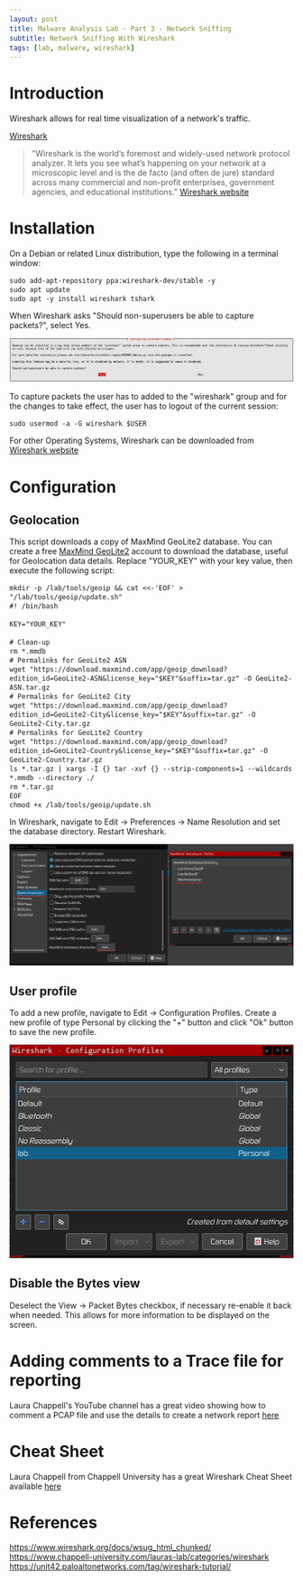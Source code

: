 ```yaml
---
layout: post
title: Malware Analysis Lab - Part 3 - Network Sniffing
subtitle: Network Sniffing With Wireshark
tags: [lab, malware, wireshark]
---
```


# Introduction

Wireshark allows for real time visualization of a network's traffic.

[Wireshark](https://www.wireshark.org/)

> "Wireshark is the world’s foremost and widely-used network protocol analyzer. It lets you see what’s happening on your network at a microscopic level and is the de facto (and often de jure) standard across many commercial and non-profit enterprises, government agencies, and educational institutions." [Wireshark website](https://www.wireshark.org/)

# Installation

On a Debian or related Linux distribution, type the following in a terminal window:

<pre><code class="bash">sudo add-apt-repository ppa:wireshark-dev/stable -y
sudo apt update
sudo apt -y install wireshark tshark </code></pre>

When Wireshark asks "Should non-superusers be able to capture packets?", select Yes.

![](../assets/lab-part-1/gateway-wireshark.png)

To capture packets the user has to added to the "wireshark" group and for the changes to take effect, the user has to logout of the current session:

<pre><code class="bash">sudo usermod -a -G wireshark $USER</code></pre>

For other Operating Systems, Wireshark can be downloaded from [Wireshark website](https://www.wireshark.org/download.html)

# Configuration

## Geolocation

This script downloads a copy of MaxMind GeoLite2 database. You can create a free [MaxMind GeoLite2](https://www.maxmind.com/en/geolite2/signup) account to download the database, useful for Geolocation data details. Replace "<span class="highlight-green">YOUR_KEY</span>" with your key value, then execute the following script:

<pre><code class="bash">mkdir -p /lab/tools/geoip && cat <<-'EOF' > "/lab/tools/geoip/update.sh"
#! /bin/bash

KEY="YOUR_KEY"

# Clean-up
rm *.mmdb
# Permalinks for GeoLite2 ASN 
wget "https://download.maxmind.com/app/geoip_download?edition_id=GeoLite2-ASN&license_key="$KEY"&suffix=tar.gz" -O GeoLite2-ASN.tar.gz
# Permalinks for GeoLite2 City 
wget "https://download.maxmind.com/app/geoip_download?edition_id=GeoLite2-City&license_key="$KEY"&suffix=tar.gz" -O GeoLite2-City.tar.gz
# Permalinks for GeoLite2 Country 
wget "https://download.maxmind.com/app/geoip_download?edition_id=GeoLite2-Country&license_key="$KEY"&suffix=tar.gz" -O GeoLite2-Country.tar.gz
ls *.tar.gz | xargs -I {} tar -xvf {} --strip-components=1 --wildcards *.mmdb --directory ./
rm *.tar.gz
EOF
chmod +x /lab/tools/geoip/update.sh</code></pre>

In Wireshark, navigate to Edit -> Preferences -> Name Resolution and set the database directory. Restart Wireshark.

![](../assets/lab-part-3/wireshark-add-geolocation.png)

## User profile

To add a new profile, navigate to Edit -> Configuration Profiles. Create a new profile of type Personal by clicking the "+" button and click "Ok" button to save the new profile.

![](../assets/lab-part-3/wireshark-create-profile.png)

## Disable the Bytes view

Deselect the View -> Packet Bytes checkbox, if necessary re-enable it back when needed. This allows for more information to be displayed on the screen.



# Adding comments to a Trace file for reporting

Laura Chappell's YouTube channel has a great video showing how to comment a PCAP file and use the details to create a network report [here](https://www.youtube.com/watch?v=MB8KHnhpkY0)

# Cheat Sheet

Laura Chappell from Chappell University has a great Wireshark Cheat Sheet available [here](https://www.chappell-university.com/post/network-forensics-cheat-sheet)

# References

https://www.wireshark.org/docs/wsug_html_chunked/
https://www.chappell-university.com/lauras-lab/categories/wireshark
https://unit42.paloaltonetworks.com/tag/wireshark-tutorial/